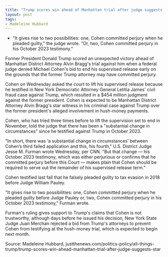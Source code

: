 ```yaml
---
title: "Trump scores win ahead of Manhattan trial after judge suggests star witness Cohen committed perjury"
layout: post
tags:
- Madeleine Hubbard
---
```


- "It gives rise to two possibilities: one, Cohen committed perjury when he pleaded guilty," the judge wrote. “Or, two, Cohen committed perjury in his October 2023 testimony."

Former President Donald Trump scored an unexpected victory ahead of Manhattan District Attorney Alvin Bragg's trial against him when a federal judge denied Michael Cohen's bid to end his supervised release early on the grounds that the former Trump attorney may have committed perjury.

Cohen on Wednesday asked the court to lift his supervised release because he testified in New York Democratic Attorney General Letitia James' civil fraud case against Trump, which resulted in a $454 million judgment against the former president. Cohen is expected to be Manhattan District Attorney Alvin Bragg's star witness in his criminal case against Trump over the former president's alleged involvement in hush-money payments.

Cohen, who has tried three times before to lift the supervision set to end in November, told the judge that there has been a "substantial change in circumstances" since he testified against Trump in October 2023.

"In short, there was ‘a substantial change in circumstances’ between Cohen’s third failed application and this, his fourth," U.S. District Judge Jesse M. Furman wrote Wednesday, per CNN. "But that change — his October 2023 testimony, which was either perjurious or confirms that he committed perjury before this Court — makes plain that Cohen should be required to serve out the remainder of his supervised release term."

Cohen testified last fall that he falsely pleaded guilty to tax evasion in 2018 before Judge William Pauley.

"It gives rise to two possibilities: one, Cohen committed perjury when he pleaded guilty before Judge Pauley or, two, Cohen committed perjury in his October 2023 testimony," Furman wrote.

Furman's ruling gives support to Trump's claims that Cohen is not trustworthy, although days before he issued his decision, New York State Judge Juan Merchan rejected a bid from Trump's attorneys to prevent Cohen from testifying at the hush-money trial, which is expected to begin next month.

Source: Madeleine Hubbard, justthenews.com/politics-policy/all-things-trump/trump-scores-win-ahead-manhattan-trial-after-judge-suggests-star

